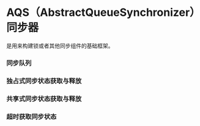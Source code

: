 # AQS（AbstractQueueSynchronizer）同步器
是用来构建锁或者其他同步组件的基础框架。

### 同步队列

### 独占式同步状态获取与释放

### 共享式同步状态获取与释放

### 超时获取同步状态
